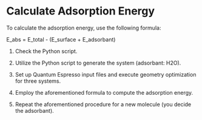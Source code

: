 # Calculate Adsorption Energy

To calculate the adsorption energy, use the following formula:

E_abs = E_total - (E_surface + E_adsorbant)

1. Check the Python script.

2. Utilize the Python script to generate the system (adsorbant: H2O).

3. Set up Quantum Espresso input files and execute geometry optimization for three systems.

4. Employ the aforementioned formula to compute the adsorption energy.

5. Repeat the aforementioned procedure for a new molecule (you decide the adsorbant).

